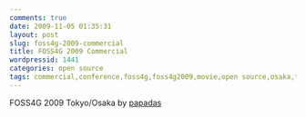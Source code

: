 ```yaml
---
comments: true
date: 2009-11-05 01:35:31
layout: post
slug: foss4g-2009-commercial
title: FOSS4G 2009 Commercial
wordpressid: 1441
categories: open source
tags: commercial,conference,foss4g,foss4g2009,movie,open source,osaka,tokyo,video,youtube
---
```





FOSS4G 2009 Tokyo/Osaka by [papadas](http://www.youtube.com/user/papadas)
